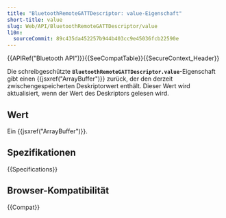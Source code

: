 ```yaml
---
title: "BluetoothRemoteGATTDescriptor: value-Eigenschaft"
short-title: value
slug: Web/API/BluetoothRemoteGATTDescriptor/value
l10n:
  sourceCommit: 89c435da452257b944b403cc9e45036fcb22590e
---
```


{{APIRef("Bluetooth API")}}{{SeeCompatTable}}{{SecureContext_Header}}

Die schreibgeschützte **`BluetoothRemoteGATTDescriptor.value`**-Eigenschaft gibt einen {{jsxref("ArrayBuffer")}} zurück, der den derzeit zwischengespeicherten Deskriptorwert enthält. Dieser Wert wird aktualisiert, wenn der Wert des Deskriptors gelesen wird.

## Wert

Ein {{jsxref("ArrayBuffer")}}.

## Spezifikationen

{{Specifications}}

## Browser-Kompatibilität

{{Compat}}
